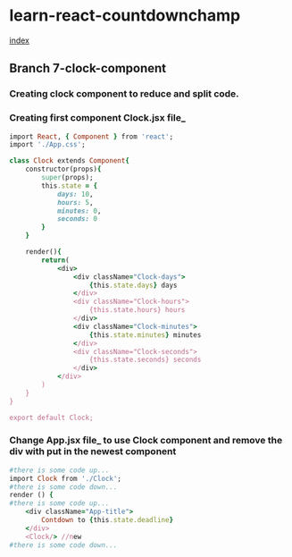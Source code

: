 # learn-react-countdownchamp

[index](index.md)

## Branch 7-clock-component

### Creating clock component to reduce and split code. 
### Creating first component Clock.jsx file_
```ruby
import React, { Component } from 'react';
import './App.css';

class Clock extends Component{
    constructor(props){
        super(props);
        this.state = {
            days: 10,
            hours: 5,
            minutes: 0,
            seconds: 0        
        }
    }

    render(){
        return(
            <div>
                <div className="Clock-days">
                    {this.state.days} days
                </div>
                <div className="Clock-hours">
                    {this.state.hours} hours
                </div>
                <div className="Clock-minutes">
                    {this.state.minutes} minutes
                </div>
                <div className="Clock-seconds">
                    {this.state.seconds} seconds
                </div>
            </div>
        )
    }
}

export default Clock;
```
### Change App.jsx file_ to use Clock component and remove the div with put in the newest component 
```ruby
#there is some code up...
import Clock from './Clock';
#there is some code down...
render () { 
#there is some code up...
    <div className="App-title">
        Contdown to {this.state.deadline}
    </div>
    <Clock/> //new
#there is some code down...
```